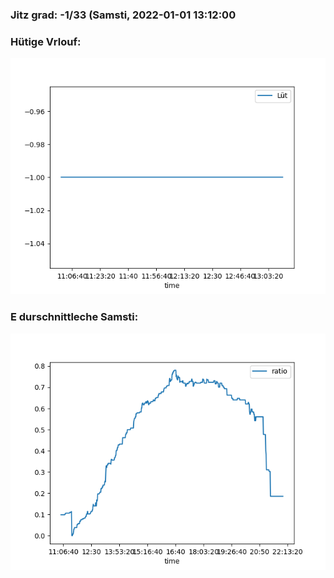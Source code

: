 ### Jitz grad: -1/33 (Samsti, 2022-01-01 13:12:00

### Hütige Vrlouf:
![Graph](Today.png)

### E durschnittleche Samsti:
![Graph](Samsti.png)